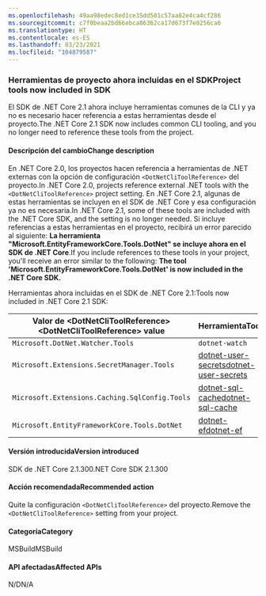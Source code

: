 ```yaml
---
ms.openlocfilehash: 49aa98edec8ed1ce35dd501c57aa82e4ca4cf286
ms.sourcegitcommit: c7f0beaa2bd66ebca86362ca17d673f7e8256ca6
ms.translationtype: HT
ms.contentlocale: es-ES
ms.lasthandoff: 03/23/2021
ms.locfileid: "104879587"
---
```

### <a name="project-tools-now-included-in-sdk"></a><span data-ttu-id="95947-101">Herramientas de proyecto ahora incluidas en el SDK</span><span class="sxs-lookup"><span data-stu-id="95947-101">Project tools now included in SDK</span></span>

<span data-ttu-id="95947-102">El SDK de .NET Core 2.1 ahora incluye herramientas comunes de la CLI y ya no es necesario hacer referencia a estas herramientas desde el proyecto.</span><span class="sxs-lookup"><span data-stu-id="95947-102">The .NET Core 2.1 SDK now includes common CLI tooling, and you no longer need to reference these tools from the project.</span></span>

#### <a name="change-description"></a><span data-ttu-id="95947-103">Descripción del cambio</span><span class="sxs-lookup"><span data-stu-id="95947-103">Change description</span></span>

<span data-ttu-id="95947-104">En .NET Core 2.0, los proyectos hacen referencia a herramientas de .NET externas con la opción de configuración `<DotNetCliToolReference>` del proyecto.</span><span class="sxs-lookup"><span data-stu-id="95947-104">In .NET Core 2.0, projects reference external .NET tools with the `<DotNetCliToolReference>` project setting.</span></span> <span data-ttu-id="95947-105">En .NET Core 2.1, algunas de estas herramientas se incluyen en el SDK de .NET Core y esa configuración ya no es necesaria.</span><span class="sxs-lookup"><span data-stu-id="95947-105">In .NET Core 2.1, some of these tools are included with the .NET Core SDK, and the setting is no longer needed.</span></span> <span data-ttu-id="95947-106">Si incluye referencias a estas herramientas en el proyecto, recibirá un error parecido al siguiente: **La herramienta "Microsoft.EntityFrameworkCore.Tools.DotNet" se incluye ahora en el SDK de .NET Core**.</span><span class="sxs-lookup"><span data-stu-id="95947-106">If you include references to these tools in your project, you'll receive an error similar to the following: **The tool 'Microsoft.EntityFrameworkCore.Tools.DotNet' is now included in the .NET Core SDK.**</span></span>

<span data-ttu-id="95947-107">Herramientas ahora incluidas en el SDK de .NET Core 2.1:</span><span class="sxs-lookup"><span data-stu-id="95947-107">Tools now included in .NET Core 2.1 SDK:</span></span>

| <span data-ttu-id="95947-108">Valor de \<DotNetCliToolReference></span><span class="sxs-lookup"><span data-stu-id="95947-108">\<DotNetCliToolReference> value</span></span>                   | <span data-ttu-id="95947-109">Herramienta</span><span class="sxs-lookup"><span data-stu-id="95947-109">Tool</span></span>                                                                                                            |
|------------------------------------------------|-----------------------------------------------------------------------------------------------------------------|
| `Microsoft.DotNet.Watcher.Tools`               | `dotnet-watch`               |
| `Microsoft.Extensions.SecretManager.Tools`     | [<span data-ttu-id="95947-110">dotnet-user-secrets</span><span class="sxs-lookup"><span data-stu-id="95947-110">dotnet-user-secrets</span></span>](https://github.com/dotnet/aspnetcore/blob/main/src/Tools/dotnet-user-secrets/README.md) |
| `Microsoft.Extensions.Caching.SqlConfig.Tools` | [<span data-ttu-id="95947-111">dotnet-sql-cache</span><span class="sxs-lookup"><span data-stu-id="95947-111">dotnet-sql-cache</span></span>](https://github.com/dotnet/aspnetcore/blob/main/src/Tools/dotnet-sql-cache/README.md)       |
| `Microsoft.EntityFrameworkCore.Tools.DotNet`   | [<span data-ttu-id="95947-112">dotnet-ef</span><span class="sxs-lookup"><span data-stu-id="95947-112">dotnet-ef</span></span>](/ef/core/miscellaneous/cli/dotnet)                                                                  |

#### <a name="version-introduced"></a><span data-ttu-id="95947-113">Versión introducida</span><span class="sxs-lookup"><span data-stu-id="95947-113">Version introduced</span></span>

<span data-ttu-id="95947-114">SDK de .NET Core 2.1.300</span><span class="sxs-lookup"><span data-stu-id="95947-114">.NET Core SDK 2.1.300</span></span>

#### <a name="recommended-action"></a><span data-ttu-id="95947-115">Acción recomendada</span><span class="sxs-lookup"><span data-stu-id="95947-115">Recommended action</span></span>

<span data-ttu-id="95947-116">Quite la configuración `<DotNetCliToolReference>` del proyecto.</span><span class="sxs-lookup"><span data-stu-id="95947-116">Remove the `<DotNetCliToolReference>` setting from your project.</span></span>

#### <a name="category"></a><span data-ttu-id="95947-117">Categoría</span><span class="sxs-lookup"><span data-stu-id="95947-117">Category</span></span>

<span data-ttu-id="95947-118">MSBuild</span><span class="sxs-lookup"><span data-stu-id="95947-118">MSBuild</span></span>

#### <a name="affected-apis"></a><span data-ttu-id="95947-119">API afectadas</span><span class="sxs-lookup"><span data-stu-id="95947-119">Affected APIs</span></span>

<span data-ttu-id="95947-120">N/D</span><span class="sxs-lookup"><span data-stu-id="95947-120">N/A</span></span>
